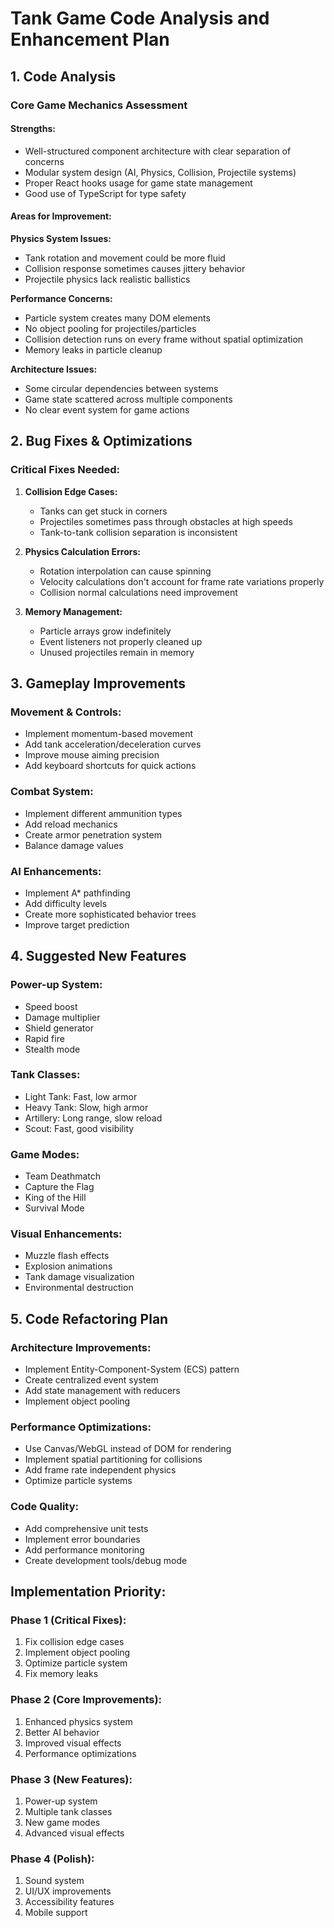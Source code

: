 # Tank Game Code Analysis and Enhancement Plan

## 1. Code Analysis

### Core Game Mechanics Assessment

#### Strengths:
- Well-structured component architecture with clear separation of concerns
- Modular system design (AI, Physics, Collision, Projectile systems)
- Proper React hooks usage for game state management
- Good use of TypeScript for type safety

#### Areas for Improvement:

**Physics System Issues:**
- Tank rotation and movement could be more fluid
- Collision response sometimes causes jittery behavior
- Projectile physics lack realistic ballistics

**Performance Concerns:**
- Particle system creates many DOM elements
- No object pooling for projectiles/particles
- Collision detection runs on every frame without spatial optimization
- Memory leaks in particle cleanup

**Architecture Issues:**
- Some circular dependencies between systems
- Game state scattered across multiple components
- No clear event system for game actions

## 2. Bug Fixes & Optimizations

### Critical Fixes Needed:

1. **Collision Edge Cases:**
   - Tanks can get stuck in corners
   - Projectiles sometimes pass through obstacles at high speeds
   - Tank-to-tank collision separation is inconsistent

2. **Physics Calculation Errors:**
   - Rotation interpolation can cause spinning
   - Velocity calculations don't account for frame rate variations properly
   - Collision normal calculations need improvement

3. **Memory Management:**
   - Particle arrays grow indefinitely
   - Event listeners not properly cleaned up
   - Unused projectiles remain in memory

## 3. Gameplay Improvements

### Movement & Controls:
- Implement momentum-based movement
- Add tank acceleration/deceleration curves
- Improve mouse aiming precision
- Add keyboard shortcuts for quick actions

### Combat System:
- Implement different ammunition types
- Add reload mechanics
- Create armor penetration system
- Balance damage values

### AI Enhancements:
- Implement A* pathfinding
- Add difficulty levels
- Create more sophisticated behavior trees
- Improve target prediction

## 4. Suggested New Features

### Power-up System:
- Speed boost
- Damage multiplier
- Shield generator
- Rapid fire
- Stealth mode

### Tank Classes:
- Light Tank: Fast, low armor
- Heavy Tank: Slow, high armor
- Artillery: Long range, slow reload
- Scout: Fast, good visibility

### Game Modes:
- Team Deathmatch
- Capture the Flag
- King of the Hill
- Survival Mode

### Visual Enhancements:
- Muzzle flash effects
- Explosion animations
- Tank damage visualization
- Environmental destruction

## 5. Code Refactoring Plan

### Architecture Improvements:
- Implement Entity-Component-System (ECS) pattern
- Create centralized event system
- Add state management with reducers
- Implement object pooling

### Performance Optimizations:
- Use Canvas/WebGL instead of DOM for rendering
- Implement spatial partitioning for collisions
- Add frame rate independent physics
- Optimize particle systems

### Code Quality:
- Add comprehensive unit tests
- Implement error boundaries
- Add performance monitoring
- Create development tools/debug mode

## Implementation Priority:

### Phase 1 (Critical Fixes):
1. Fix collision edge cases
2. Implement object pooling
3. Optimize particle system
4. Fix memory leaks

### Phase 2 (Core Improvements):
1. Enhanced physics system
2. Better AI behavior
3. Improved visual effects
4. Performance optimizations

### Phase 3 (New Features):
1. Power-up system
2. Multiple tank classes
3. New game modes
4. Advanced visual effects

### Phase 4 (Polish):
1. Sound system
2. UI/UX improvements
3. Accessibility features
4. Mobile support
